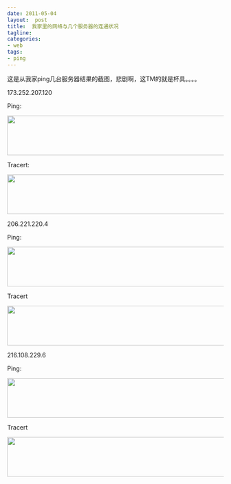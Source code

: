 ```yaml
---
date: 2011-05-04
layout:  post
title:  我家里的网络与几个服务器的连通状况
tagline:
categories:
- web
tags:
- ping
---
```

这是从我家ping几台服务器结果的截图，悲剧啊，这TM的就是杯具。。。。

173.252.207.120

Ping:

<a href="/images/uploads/2011/05/ping_173.252.207.120.png"><img class="aligncenter size-full wp-image-2080" title="ping_173.252.207.120" src="/images/uploads/2011/05/ping_173.252.207.120.png" alt="" width="528" height="92"></a>

Tracert:

<a href="/images/uploads/2011/05/ping_173.252.207.120.png"><img class="aligncenter size-full wp-image-2080" title="ping_173.252.207.120" src="/images/uploads/2011/05/ping_173.252.207.120.png" alt="" width="528" height="92"></a>

206.221.220.4

Ping:

<a href="/images/uploads/2011/05/ping_173.252.207.120.png"><img class="aligncenter size-full wp-image-2080" title="ping_173.252.207.120" src="/images/uploads/2011/05/ping_173.252.207.120.png" alt="" width="528" height="92"></a>

Tracert

<a href="/images/uploads/2011/05/ping_173.252.207.120.png"><img class="aligncenter size-full wp-image-2080" title="ping_173.252.207.120" src="/images/uploads/2011/05/ping_173.252.207.120.png" alt="" width="528" height="92"></a>

216.108.229.6

Ping:

<a href="/images/uploads/2011/05/ping_173.252.207.120.png"><img class="aligncenter size-full wp-image-2080" title="ping_173.252.207.120" src="/images/uploads/2011/05/ping_173.252.207.120.png" alt="" width="528" height="92"></a>

Tracert

<a href="/images/uploads/2011/05/ping_173.252.207.120.png"><img class="aligncenter size-full wp-image-2080" title="ping_173.252.207.120" src="/images/uploads/2011/05/ping_173.252.207.120.png" alt="" width="528" height="92"></a>
